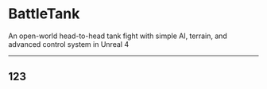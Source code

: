 # BattleTank
An open-world head-to-head tank fight with simple AI, terrain, and advanced control system in Unreal 4

---

## 123
